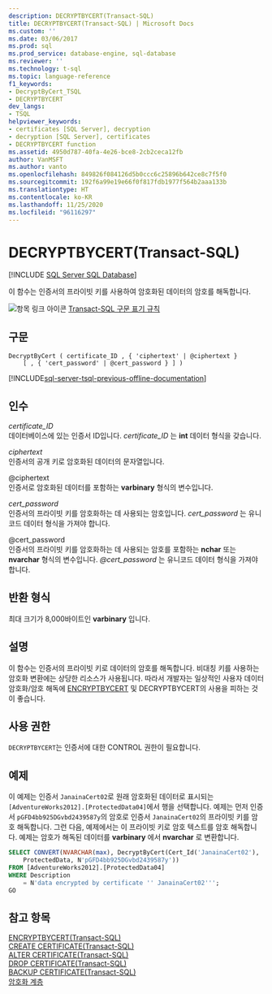 ```yaml
---
description: DECRYPTBYCERT(Transact-SQL)
title: DECRYPTBYCERT(Transact-SQL) | Microsoft Docs
ms.custom: ''
ms.date: 03/06/2017
ms.prod: sql
ms.prod_service: database-engine, sql-database
ms.reviewer: ''
ms.technology: t-sql
ms.topic: language-reference
f1_keywords:
- DecryptByCert_TSQL
- DECRYPTBYCERT
dev_langs:
- TSQL
helpviewer_keywords:
- certificates [SQL Server], decryption
- decryption [SQL Server], certificates
- DECRYPTBYCERT function
ms.assetid: 4950d787-40fa-4e26-bce8-2cb2ceca12fb
author: VanMSFT
ms.author: vanto
ms.openlocfilehash: 849826f084126d5b0ccc6c25896b642ce8c7f5f0
ms.sourcegitcommit: 192f6a99e19e66f0f817fdb1977f564b2aaa133b
ms.translationtype: HT
ms.contentlocale: ko-KR
ms.lasthandoff: 11/25/2020
ms.locfileid: "96116297"
---
```

# <a name="decryptbycert-transact-sql"></a>DECRYPTBYCERT(Transact-SQL)
[!INCLUDE [SQL Server SQL Database](../../includes/applies-to-version/sql-asdb.md)]

이 함수는 인증서의 프라이빗 키를 사용하여 암호화된 데이터의 암호를 해독합니다.  
  
 ![항목 링크 아이콘](../../database-engine/configure-windows/media/topic-link.gif "항목 링크 아이콘") [Transact-SQL 구문 표기 규칙](../../t-sql/language-elements/transact-sql-syntax-conventions-transact-sql.md)  
  
## <a name="syntax"></a>구문  
  
```syntaxsql
DecryptByCert ( certificate_ID , { 'ciphertext' | @ciphertext }   
    [ , { 'cert_password' | @cert_password } ] )  
```  
  
[!INCLUDE[sql-server-tsql-previous-offline-documentation](../../includes/sql-server-tsql-previous-offline-documentation.md)]

## <a name="arguments"></a>인수
 *certificate_ID*  
데이터베이스에 있는 인증서 ID입니다. *certificate_ID* 는 **int** 데이터 형식을 갖습니다.  
  
 *ciphertext*  
인증서의 공개 키로 암호화된 데이터의 문자열입니다.  
  
 @ciphertext  
인증서로 암호화된 데이터를 포함하는 **varbinary** 형식의 변수입니다.  
  
 *cert_password*  
인증서의 프라이빗 키를 암호화하는 데 사용되는 암호입니다. *cert_password* 는 유니코드 데이터 형식을 가져야 합니다.  
  
 @cert_password  
인증서의 프라이빗 키를 암호화하는 데 사용되는 암호를 포함하는 **nchar** 또는 **nvarchar** 형식의 변수입니다. *\@cert_password* 는 유니코드 데이터 형식을 가져야 합니다.  

## <a name="return-types"></a>반환 형식  
최대 크기가 8,000바이트인 **varbinary** 입니다.  
  
## <a name="remarks"></a>설명  
이 함수는 인증서의 프라이빗 키로 데이터의 암호를 해독합니다. 비대칭 키를 사용하는 암호화 변환에는 상당한 리소스가 사용됩니다. 따라서 개발자는 일상적인 사용자 데이터 암호화/암호 해독에 [ENCRYPTBYCERT](./encryptbycert-transact-sql.md) 및 DECRYPTBYCERT의 사용을 피하는 것이 좋습니다.  

## <a name="permissions"></a>사용 권한  
`DECRYPTBYCERT`는 인증서에 대한 CONTROL 권한이 필요합니다.  
  
## <a name="examples"></a>예제  
이 예제는 인증서 `JanainaCert02`로 원래 암호화된 데이터로 표시되는 `[AdventureWorks2012].[ProtectedData04]`에서 행을 선택합니다. 예제는 먼저 인증서 `pGFD4bb925DGvbd2439587y`의 암호로 인증서 `JanainaCert02`의 프라이빗 키를 암호 해독합니다. 그런 다음, 예제에서는 이 프라이빗 키로 암호 텍스트를 암호 해독합니다. 예제는 암호가 해독된 데이터를 **varbinary** 에서 **nvarchar** 로 변환합니다.  

```sql  
SELECT CONVERT(NVARCHAR(max), DecryptByCert(Cert_Id('JanainaCert02'),  
    ProtectedData, N'pGFD4bb925DGvbd2439587y'))  
FROM [AdventureWorks2012].[ProtectedData04]   
WHERE Description   
    = N'data encrypted by certificate '' JanainaCert02''';  
GO  
```  
  
## <a name="see-also"></a>참고 항목  
 [ENCRYPTBYCERT&#40;Transact-SQL&#41;](../../t-sql/functions/encryptbycert-transact-sql.md)   
 [CREATE CERTIFICATE&#40;Transact-SQL&#41;](../../t-sql/statements/create-certificate-transact-sql.md)   
 [ALTER CERTIFICATE&#40;Transact-SQL&#41;](../../t-sql/statements/alter-certificate-transact-sql.md)   
 [DROP CERTIFICATE&#40;Transact-SQL&#41;](../../t-sql/statements/drop-certificate-transact-sql.md)   
 [BACKUP CERTIFICATE&#40;Transact-SQL&#41;](../../t-sql/statements/backup-certificate-transact-sql.md)   
 [암호화 계층](../../relational-databases/security/encryption/encryption-hierarchy.md)  
  
  
